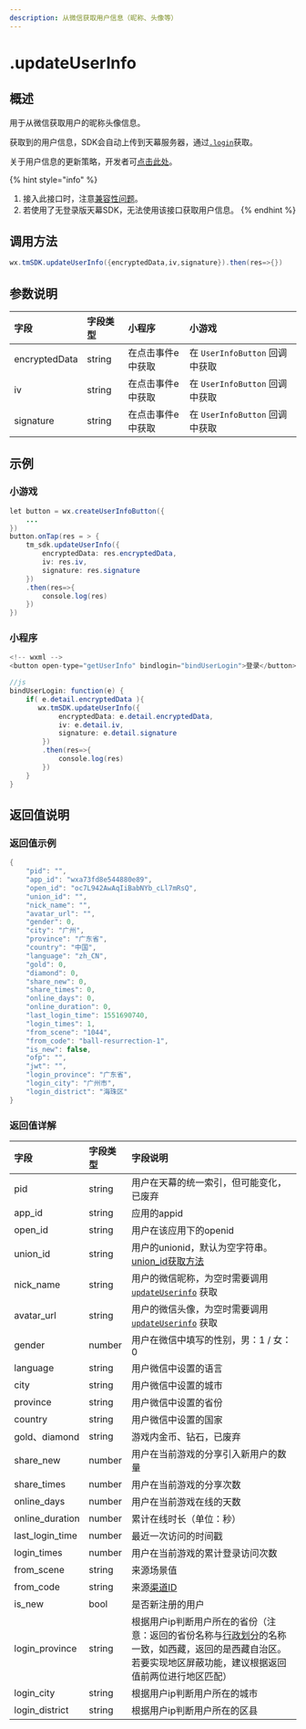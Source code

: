 ```yaml
---
description: 从微信获取用户信息（昵称、头像等）
---
```


# .updateUserInfo

## 概述

用于从微信获取用户的昵称头像信息。

获取到的用户信息，SDK会自动上传到天幕服务器，通过[`.login`](get-user-info.md)获取。

关于用户信息的更新策略，开发者可[点击此处](./#he-shi-chu-fa-shou-quan)。

{% hint style="info" %}
1. 接入此接口时，注意[兼容性问题](./#2-jian-rong-xing-wen-ti-zhong-yao-1)。
2. 若使用了无登录版天幕SDK，无法使用该接口获取用户信息。
{% endhint %}

## **调用方法**

```java
wx.tmSDK.updateUserInfo({encryptedData,iv,signature}).then(res=>{})
```

## **参数说明**

| 字段 | 字段类型 | 小程序 | 小游戏 |
| :--- | :--- | :--- | :--- |
| encryptedData | string | 在点击事件e中获取 | 在 `UserInfoButton` 回调中获取 |
| iv | string | 在点击事件e中获取 | 在 `UserInfoButton` 回调中获取 |
| signature | string | 在点击事件e中获取 | 在 `UserInfoButton` 回调中获取 |

## **示例**

### **小游戏**

```java
let button = wx.createUserInfoButton({
    ...
})
button.onTap(res = > {
    tm_sdk.updateUserInfo({
        encryptedData: res.encryptedData,
        iv: res.iv,
        signature: res.signature
    })
    .then(res=>{
        console.log(res)
    })
})
```

### **小程序**

```java
<!-- wxml -->
<button open-type="getUserInfo" bindlogin="bindUserLogin">登录</button>
```

```java
//js
bindUserLogin: function(e) {
    if( e.detail.encryptedData ){
       wx.tmSDK.updateUserInfo({
            encryptedData: e.detail.encryptedData,
            iv: e.detail.iv,
            signature: e.detail.signature
        })
        .then(res=>{
            console.log(res)
        })
    }
}
```

## **返回值说明**

### **返回值示例**

```java
{
    "pid": "",
    "app_id": "wxa73fd8e544880e89",
    "open_id": "oc7L942AwAqIiBabNYb_cLl7mRsQ",
    "union_id": "",
    "nick_name": "",
    "avatar_url": "",
    "gender": 0,
    "city": "广州",
    "province": "广东省",
    "country": "中国",
    "language": "zh_CN",
    "gold": 0,
    "diamond": 0,
    "share_new": 0,
    "share_times": 0,
    "online_days": 0,
    "online_duration": 0,
    "last_login_time": 1551690740,
    "login_times": 1,
    "from_scene": "1044",
    "from_code": "ball-resurrection-1",
    "is_new": false,
    "ofp": "",
    "jwt": "",
    "login_province": "广东省",
    "login_city": "广州市",
    "login_district": "海珠区"
}
```

### **返回值详解**

| 字段 | 字段类型 | 字段说明 |
| :--- | :--- | :--- |
| pid | string | 用户在天幕的统一索引，但可能变化，已废弃 |
| app\_id | string | 应用的appid |
| open\_id | string | 用户在该应用下的openid |
| union\_id | string | 用户的unionid，默认为空字符串。[union\_id获取方法](https://developers.weixin.qq.com/minigame/dev/guide/open-ability/union-id.html) |
| nick\_name | string | 用户的微信昵称，为空时需要调用 [`updateUserinfo`](update-userinfo.md) 获取 |
| avatar\_url | string | 用户的微信头像，为空时需要调用 [`updateUserinfo`](update-userinfo.md) 获取 |
| gender | number | 用户在微信中填写的性别，男：1 / 女：0 |
| language | string | 用户微信中设置的语言 |
| city | string | 用户微信中设置的城市 |
| province | string | 用户微信中设置的省份 |
| country | string | 用户微信中设置的国家 |
| gold、diamond | string | 游戏内金币、钻石，已废弃 |
| share\_new | number | 用户在当前游戏的分享引入新用户的数量 |
| share\_times | number | 用户在当前游戏的分享次数 |
| online\_days | number | 用户在当前游戏在线的天数 |
| online\_duration | number | 累计在线时长（单位：秒） |
| last\_login\_time | number | 最近一次访问的时间戳 |
| login\_times | number | 用户在当前游戏的累计登录访问次数 |
| from\_scene | string | 来源场景值 |
| from\_code | string | 来源[渠道ID](../../../channel/main-features/channel-management.md) |
| is\_new | bool | 是否新注册的用户 |
| login\_province | string | 根据用户ip判断用户所在的省份（注意：返回的省份名称与[行政划分](https://baike.baidu.com/item/%E8%A1%8C%E6%94%BF%E5%8C%BA%E5%88%92/4655526?fr=aladdin#3_3)的名称一致，如西藏，返回的是西藏自治区。若要实现地区屏蔽功能，建议根据返回值前两位进行地区匹配） |
| login\_city | string | 根据用户ip判断用户所在的城市 |
| login\_district | string | 根据用户ip判断用户所在的区县 |

